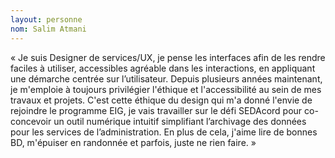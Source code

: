 ```yaml
--- 
layout: personne 
nom: Salim Atmani 
--- 
```


« Je suis Designer de services/UX, je pense les interfaces afin de les rendre faciles à utiliser, accessibles agréable dans les interactions, en appliquant une démarche centrée sur l’utilisateur. Depuis plusieurs années maintenant, je m'emploie à toujours privilégier l'éthique et l'accessibilité au sein de mes travaux et projets. C'est cette éthique du design qui m'a donné l'envie de rejoindre le programme EIG, je vais travailler sur le défi SEDAcord pour co-concevoir un outil numérique intuitif simplifiant l’archivage des données pour les services de l’administration. En plus de cela, j'aime lire de bonnes BD, m'épuiser en randonnée et parfois, juste ne rien faire. » 
